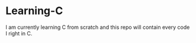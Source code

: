 # Learning-C
I am currently learning C from scratch and this repo will contain every code I right in C.
